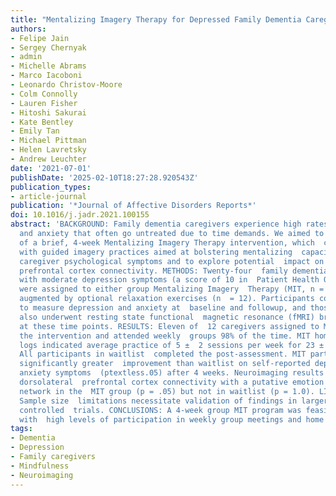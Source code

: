```yaml
---
title: "Mentalizing Imagery Therapy for Depressed Family Dementia Caregivers: Feasibility, Clinical Outcomes, and Brain Connectivity Changes"
authors:
- Felipe Jain
- Sergey Chernyak
- admin
- Michelle Abrams
- Marco Iacoboni
- Leonardo Christov-Moore
- Colm Connolly
- Lauren Fisher
- Hitoshi Sakurai
- Kate Bentley
- Emily Tan
- Michael Pittman
- Helen Lavretsky
- Andrew Leuchter
date: '2021-07-01'
publishDate: '2025-02-10T18:27:28.920543Z'
publication_types:
- article-journal
publication: '*Journal of Affective Disorders Reports*'
doi: 10.1016/j.jadr.2021.100155
abstract: 'BACKGROUND: Family dementia caregivers experience high rates of depression
  and anxiety that often go untreated due to time demands. We aimed to determine the  feasibility
  of a brief, 4-week Mentalizing Imagery Therapy intervention, which  couples mindfulness
  with guided imagery practices aimed at bolstering mentalizing  capacity, to reduce
  caregiver psychological symptoms and to explore potential  impact on dorsolateral
  prefrontal cortex connectivity. METHODS: Twenty-four  family dementia caregivers
  with moderate depression symptoms (a score of 10 in  Patient Health Questionnaire-9)
  were assigned to either group Mentalizing Imagery  Therapy (MIT, n = 12) or a waitlist
  augmented by optional relaxation exercises (n  = 12). Participants completed questionnaires
  to measure depression and anxiety at  baseline and followup, and those eligible
  also underwent resting state functional  magnetic resonance (fMRI) brain imaging
  at these time points. RESULTS: Eleven of  12 caregivers assigned to MIT completed
  the intervention and attended weekly  groups 98% of the time. MIT home practice
  logs indicated average practice of 5 ±  2 sessions per week for 23 ± 8 min per session.
  All participants in waitlist  completed the post-assessment. MIT participants exhibited
  significantly greater  improvement than waitlist on self-reported depression and
  anxiety symptoms  (ptextless.05) after 4 weeks. Neuroimaging results revealed increased
  dorsolateral  prefrontal cortex connectivity with a putative emotion regulation
  network in the  MIT group (p = .05) but not in waitlist (p = 1.0). LIMITATIONS:
  Sample size  limitations necessitate validation of findings in larger, randomized
  controlled  trials. CONCLUSIONS: A 4-week group MIT program was feasible for caregivers,
  with  high levels of participation in weekly group meetings and home practice  exercises.'
tags:
- Dementia
- Depression
- Family caregivers
- Mindfulness
- Neuroimaging
---
```

